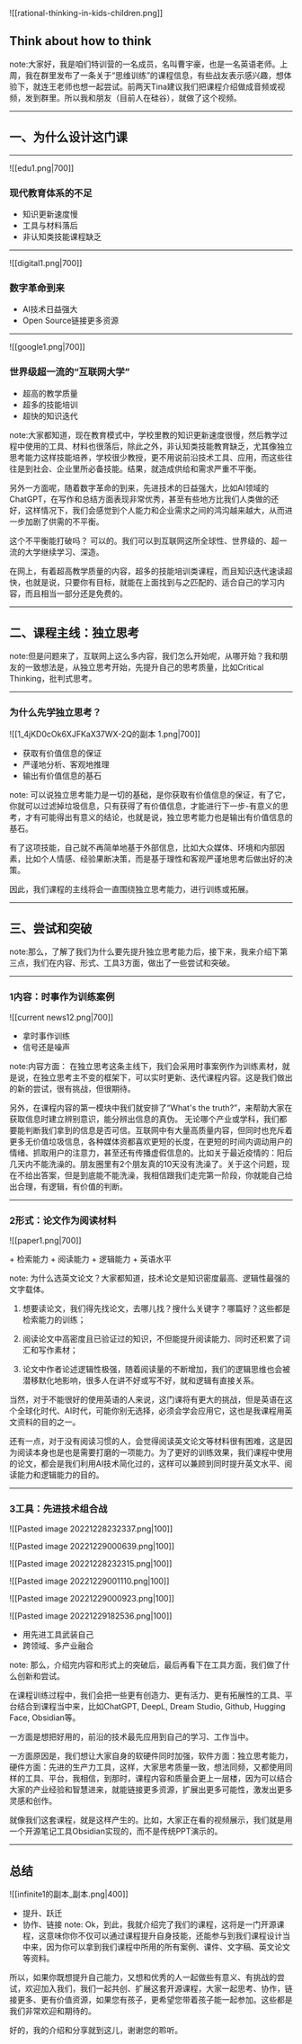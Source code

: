 ![[rational-thinking-in-kids-children.png]]
## Think about how to think
note:大家好，我是咱们特训营的一名成员，名叫曹宇豪，也是一名英语老师。上周，我在群里发布了一条关于“思维训练”的课程信息，有些战友表示感兴趣，想体验下，就连王老师也想一起尝试。前两天Tina建议我们把课程介绍做成音频或视频，发到群里。所以我和朋友（目前人在硅谷），就做了这个视频。

---

## 一、为什么设计这门课

---
![[edu1.png|700]]

### 现代教育体系的不足<!-- element class="text" style="margin-top:0px" -->
+ 知识更新速度慢<!-- element class="text" style="margin:10px;" -->
+ 工具与材料落后<!-- element class="text" style="margin:10px;" -->
+ 非认知类技能课程缺乏<!-- element class="text" style="margin:10px;" -->
---
![[digital1.png|700]]
### 数字革命到来<!-- element class="text" style="margin-top:0px" -->
+ AI技术日益强大<!-- element class="text" style="margin:10px;" -->
+ Open Source链接更多资源<!-- element class="text" style="margin:10px;" -->

---
![[google1.png|700]]
### 世界级超一流的“互联网大学”<!-- element class="text" style="margin-top:0px" -->
+ 超高的教学质量<!-- element class="text" style="margin:10px;" -->
+ 超多的技能培训<!-- element class="text" style="margin:10px;" -->
+ 超快的知识迭代<!-- element class="text" style="margin:10px;" -->

note:大家都知道，现在教育模式中，学校里教的知识更新速度很慢，然后教学过程中使用的工具、材料也很落后，除此之外，非认知类技能教育缺乏，尤其像独立思考能力这样技能培养，学校很少教授，更不用说前沿技术工具、应用，而这些往往是到社会、企业里所必备技能。结果，就造成供给和需求严重不平衡。

另外一方面呢，随着数字革命的到来，先进技术的日益强大，比如AI领域的ChatGPT，在写作和总结方面表现非常优秀，甚至有些地方比我们人类做的还好，这样情况下，我们会感觉到个人能力和企业需求之间的鸿沟越来越大，从而进一步加剧了供需的不平衡。

这个不平衡能打破吗？
可以的。我们可以到互联网这所全球性、世界级的、超一流的大学继续学习、深造。

在网上，有着超高教学质量的内容，超多的技能培训类课程，而且知识迭代速读超快，也就是说，只要你有目标，就能在上面找到与之匹配的、适合自己的学习内容，而且相当一部分还是免费的。

---

## 二、课程主线：独立思考

note:但是问题来了，互联网上这么多内容，我们怎么开始呢，从哪开始？我和朋友的一致想法是，从独立思考开始，先提升自己的思考质量，比如Critical Thinking，批判式思考。

---
### 为什么先学独立思考？
![[1_4jKD0cOk6XJFKaX37WX-2Q的副本 1.png|700]]

+ 获取有价值信息的保证<!-- element class="text" style="margin:10px;" -->
+ 严谨地分析、客观地推理<!-- element class="text" style="margin:10px;" -->
+ 输出有价值信息的基石<!-- element class="text" style="margin:10px;" -->

note: 
可以说独立思考能力是一切的基础，是你获取有价值信息的保证，有了它，你就可以过滤掉垃圾信息，只有获得了有价值信息，才能进行下一步-有意义的思考，才有可能得出有意义的结论，也就是说，独立思考能力也是输出有价值信息的基石。

有了这项技能，自己就不再简单地基于外部信息，比如大众媒体、环境和内部因素，比如个人情感、经验果断决策，而是基于理性和客观严谨地思考后做出好的决策。

因此，我们课程的主线将会一直围绕独立思考能力，进行训练或拓展。

---
## 三、尝试和突破


note:那么，了解了我们为什么要先提升独立思考能力后，接下来，我来介绍下第三点，我们在内容、形式、工具3方面，做出了一些尝试和突破。

---
### 1内容：时事作为训练案例 <!-- element class="text" style="margin-bottom:0px;" -->
![[current news12.png|700]]

+ 拿时事作训练<!-- element class="text" style="margin:10px;" -->
+ 信号还是噪声<!-- element class="text" style="margin:10px;" -->

note:内容方面：
在独立思考这条主线下，我们会采用时事案例作为训练素材，就是说，在独立思考主不变的框架下，可以实时更新、迭代课程内容。这是我们做出的新的尝试，很有挑战，但很期待。

另外，在课程内容的第一模块中我们就安排了“What's the truth?”，来帮助大家在获取信息时建立辨别意识，能分辨出信息的真伪。
无论哪个产业或学科，我们都要能判断我们拿到的信息是否可信。互联网中有大量高质量内容，但同时也充斥着更多无价值垃圾信息，各种媒体资都喜欢更短的长度，在更短的时间内调动用户的情绪、抓取用户的注意力，甚至还有传播虚假信息的。比如关于最近疫情的：阳后几天内不能洗澡的。朋友圈里有2个朋友真的10天没有洗澡了。关于这个问题，现在不给出答案，但是到底能不能洗澡，我相信跟我们走完第一阶段，你就能自己给出合理，有逻辑，有价值的判断。

---
### 2形式：论文作为阅读材料<!-- element class="text" style="margin-bottom:0px;" -->

![[paper1.png|700]]


<split left="1" right="1" gap="2">

<grid style="justify-content: center;align-items: center" >
+ 检索能力<!-- element class="text" style="margin:10px;" -->
+ 阅读能力<!-- element class="text" style="margin:10px;" -->
</grid>

<grid style="justify-content: center;align-items: center" >
+ 逻辑能力<!-- element class="text" style="margin:10px;" -->
+ 英语水平<!-- element class="text" style="margin:10px;" -->
</grid>

</split>

note:
为什么选英文论文？大家都知道，技术论文是知识密度最高、逻辑性最强的文字载体。

1. 想要读论文，我们得先找论文，去哪儿找？搜什么关键字？哪篇好？这些都是检索能力的训练；

2. 阅读论文中高密度且已验证过的知识，不但能提升阅读能力、同时还积累了词汇和写作素材；

3. 论文中作者论述逻辑性极强，随着阅读量的不断增加，我们的逻辑思维也会被潜移默化地影响，很多人在讲不好或写不好，就和逻辑有直接关系。

当然，对于不能很好的使用英语的人来说，这门课将有更大的挑战，但是英语在这个全球化时代、AI时代，可能你别无选择，必须会学会应用它，这也是我课程用英文资料的目的之一。

还有一点，对于没有阅读习惯的人，会觉得阅读英文论文等材料很有困难，这是因为阅读本身也是也是需要打磨的一项能力。为了更好的训练效果，我们课程中使用的论文，都会是我们利用AI技术简化过的，这样可以兼顾到同时提升英文水平、阅读能力和逻辑能力的目的。

---
### 3工具：先进技术组合战<!-- element class="text" style="margin-bottom:80px;" -->

<split wrap="6" gap="1">
![[Pasted image 20221228232337.png|100]]

![[Pasted image 20221229000639.png|100]]

![[Pasted image 20221228232315.png|100]]

![[Pasted image 20221229001110.png|100]]

![[Pasted image 20221229000923.png|100]]

![[Pasted image 20221229182536.png|100]]
</split>

+ 用先进工具武装自己<!-- element class="text" style="margin:10px;" -->
+ 跨领域、多产业融合<!-- element class="text" style="margin:10px;" -->

note:
那么，介绍完内容和形式上的突破后，最后再看下在工具方面，我们做了什么创新和尝试。

在课程训练过程中，我们会把一些更有创造力、更有活力、更有拓展性的工具、平台结合到课程当中来，比如ChatGPT, DeepL, Dream Studio, Github, Hugging Face, Obsidian等。

一方面是想把好用的，前沿的技术最先应用到自己的学习、工作当中。

一方面原因是，我们想让大家自身的软硬件同时加强，软件方面：独立思考能力，硬件方面：先进的生产力工具，这样，大家思考质量一致，想法同频，又都使用同样的工具、平台，我相信，到那时，课程内容和质量会更上一层楼，因为可以结合大家的产业经验和智慧进来，就能链接更多资源，扩展出更多可能性，激发出更多灵感和创作。

就像我们这套课程，就是这样产生的。比如，大家正在看的视频展示，我们就是用一个开源笔记工具Obsidian实现的，而不是传统PPT演示的。

---
## 总结
![[infinite1的副本_副本.png|400]]
+ 提升、跃迁<!-- element class="text" style="margin:10px;" -->
+ 协作、链接<!-- element class="text" style="margin:10px;" -->
note:
Ok，到此，我就介绍完了我们的课程，这将是一门开源课程，这意味你你不仅可以通过课程提升自身技能，还能参与到我们课程设计当中来，因为你可以拿到我们课程中所用的所有案例、课件、文字稿、英文论文等资料。

所以，如果你既想提升自己能力，又想和优秀的人一起做些有意义、有挑战的尝试，欢迎加入我们，我们一起共创、扩展这套开源课程，大家一起思考、协作，链接更多、更有价值资源，如果您有孩子，更希望您带着孩子能一起参加。这些都是我们非常欢迎和期待的。

好的，我的介绍和分享就到这儿，谢谢您的聆听。

